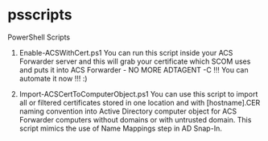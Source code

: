 # psscripts
PowerShell Scripts

1. Enable-ACSWithCert.ps1
  You can run this script inside your ACS Forwarder server and this will grab your certificate which SCOM uses and puts it into ACS Forwarder - NO MORE ADTAGENT -C !!! You can automate it now !!! :)

2. Import-ACSCertToComputerObject.ps1
  You can use this script to import all or filtered certificates stored in one location and with [hostname].CER naming convention into Active Directory computer object for ACS Forwarder computers without domains or with untrusted domain. This script mimics the use of Name Mappings step in AD Snap-In. 
